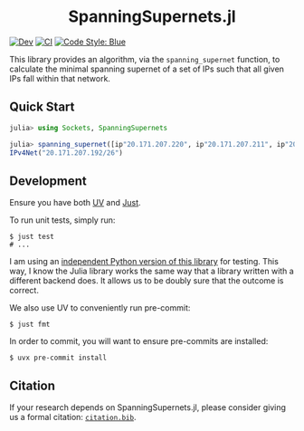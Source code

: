 <h1 align="center">SpanningSupernets.jl</h1>

<!-- [![Stable](https://img.shields.io/badge/docs-stable-blue.svg)](https://jakewilliami.github.io/SpanningSupernets.jl/stable) -->
[![Dev](https://img.shields.io/badge/docs-dev-blue.svg)](https://jakewilliami.github.io/SpanningSupernets.jl/dev)
[![CI](https://github.com/jakewilliami/SpanningSupernets.jl/actions/workflows/CI.yml/badge.svg?branch=master)](https://github.com/jakewilliami/SpanningSupernets.jl/actions/workflows/CI.yml?query=branch%3Amaster)
[![Code Style: Blue](https://img.shields.io/badge/code%20style-blue-4495d1.svg)](https://github.com/invenia/BlueStyle)

This library provides an algorithm, via the `spanning_supernet` function, to calculate the minimal spanning supernet of a set of IPs such that all given IPs fall within that network.

## Quick Start

```julia
julia> using Sockets, SpanningSupernets

julia> spanning_supernet([ip"20.171.207.220", ip"20.171.207.211", ip"20.171.207.226", ip"20.171.207.239"])
IPv4Net("20.171.207.192/26")
```

## Development

Ensure you have both [UV](https://github.com/astral-sh/uv) and [Just](https://github.com/casey/just).

To run unit tests, simply run:

```commandline
$ just test
# ...
```

I am using an [independent Python version of this library](./tests/spanning-supernets-py/) for testing.  This way, I know the Julia library works the same way that a library written with a different backend does.  It allows us to be doubly sure that the outcome is correct.

We also use UV to conveniently run pre-commit:

```commandline
$ just fmt
```

In order to commit, you will want to ensure pre-commits are installed:

```commandline
$ uvx pre-commit install
```

## Citation

If your research depends on SpanningSupernets.jl, please consider giving us a formal citation: [`citation.bib`](./citation.bib).
